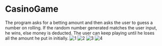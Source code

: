 # CasinoGame
The program asks for a betting amount and then asks the user to guess a number on rolling. If the random number generated matches the user input, he wins, else money is deducted. The user can keep playing until he loses all the amount he put in initially.
![1](https://user-images.githubusercontent.com/54236934/123085495-f0a05680-d43f-11eb-9854-732ce2da4ce1.PNG)
![2](https://user-images.githubusercontent.com/54236934/123085506-f26a1a00-d43f-11eb-9001-5aea78e3da6a.PNG)
![3](https://user-images.githubusercontent.com/54236934/123085512-f302b080-d43f-11eb-900b-67c679464cb1.PNG)
![4](https://user-images.githubusercontent.com/54236934/123085516-f302b080-d43f-11eb-883c-f95e0a38fbff.PNG)
